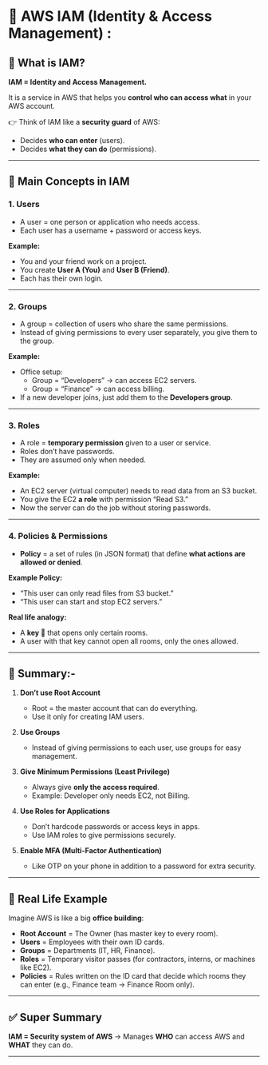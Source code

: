 # 🔐 AWS IAM (Identity & Access Management) :


## 🔹 What is IAM?

**IAM = Identity and Access Management.**  

It is a service in AWS that helps you **control who can access what** in your AWS account.  

👉 Think of IAM like a **security guard** of AWS:  
- Decides **who can enter** (users).  
- Decides **what they can do** (permissions).  

---

## 🔹 Main Concepts in IAM

### 1. Users
- A user = one person or application who needs access.  
- Each user has a username + password or access keys.  

**Example:**  
- You and your friend work on a project.  
- You create **User A (You)** and **User B (Friend)**.  
- Each has their own login.  

---

### 2. Groups
- A group = collection of users who share the same permissions.  
- Instead of giving permissions to every user separately, you give them to the group.  

**Example:**  
- Office setup:  
  - Group = “Developers” → can access EC2 servers.  
  - Group = “Finance” → can access billing.  
- If a new developer joins, just add them to the **Developers group**.  

---

### 3. Roles
- A role = **temporary permission** given to a user or service.  
- Roles don’t have passwords.  
- They are assumed only when needed.  

**Example:**  
- An EC2 server (virtual computer) needs to read data from an S3 bucket.  
- You give the EC2 **a role** with permission “Read S3.”  
- Now the server can do the job without storing passwords.  

---

### 4. Policies & Permissions
- **Policy** = a set of rules (in JSON format) that define **what actions are allowed or denied**.  

**Example Policy:**  
- “This user can only read files from S3 bucket.”  
- “This user can start and stop EC2 servers.”  

**Real life analogy:**  
- A **key 🔑** that opens only certain rooms.  
- A user with that key cannot open all rooms, only the ones allowed.  

---

## 🔹 Summary:-

1. **Don’t use Root Account**  
   - Root = the master account that can do everything.  
   - Use it only for creating IAM users.  

2. **Use Groups**  
   - Instead of giving permissions to each user, use groups for easy management.  

3. **Give Minimum Permissions (Least Privilege)**  
   - Always give **only the access required**.  
   - Example: Developer only needs EC2, not Billing.  

4. **Use Roles for Applications**  
   - Don’t hardcode passwords or access keys in apps.  
   - Use IAM roles to give permissions securely.  

5. **Enable MFA (Multi-Factor Authentication)**  
   - Like OTP on your phone in addition to a password for extra security.  

---

## 🔹 Real Life Example

Imagine AWS is like a big **office building**:

- **Root Account** = The Owner (has master key to every room).  
- **Users** = Employees with their own ID cards.  
- **Groups** = Departments (IT, HR, Finance).  
- **Roles** = Temporary visitor passes (for contractors, interns, or machines like EC2).  
- **Policies** = Rules written on the ID card that decide which rooms they can enter (e.g., Finance team → Finance Room only).  

---

## ✅ Super Summary

**IAM = Security system of AWS** → Manages **WHO** can access AWS and **WHAT** they can do.  

---
